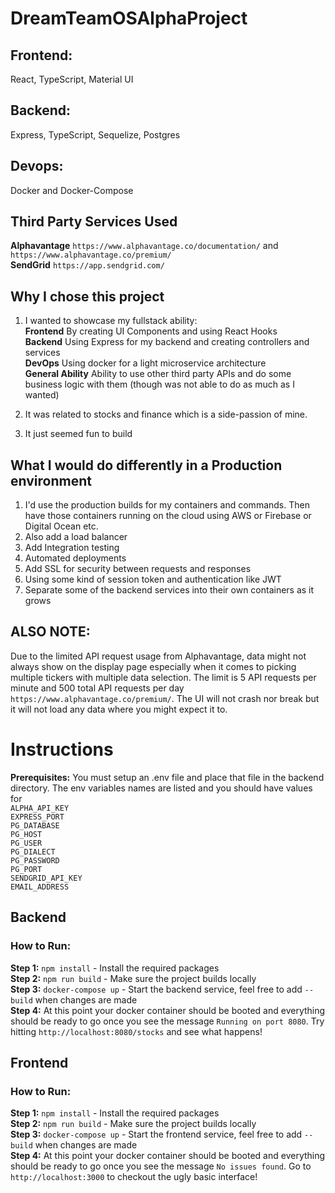 # DreamTeamOSAlphaProject

## Frontend:

React, TypeScript, Material UI

## Backend:

Express, TypeScript, Sequelize, Postgres

## Devops:

Docker and Docker-Compose

## Third Party Services Used

**Alphavantage** `https://www.alphavantage.co/documentation/` and `https://www.alphavantage.co/premium/`\
**SendGrid** `https://app.sendgrid.com/`

## Why I chose this project

1. I wanted to showcase my fullstack ability:\
   **Frontend** By creating UI Components and using React Hooks\
   **Backend** Using Express for my backend and creating controllers and services\
   **DevOps** Using docker for a light microservice architecture\
   **General Ability** Ability to use other third party APIs and do some business logic with them (though was not able to do as much as I wanted)

2. It was related to stocks and finance which is a side-passion of mine.

3. It just seemed fun to build

## What I would do differently in a Production environment

1. I'd use the production builds for my containers and commands. Then have those containers running on the cloud using AWS or Firebase or Digital Ocean etc.
2. Also add a load balancer
3. Add Integration testing
4. Automated deployments
5. Add SSL for security between requests and responses
6. Using some kind of session token and authentication like JWT
7. Separate some of the backend services into their own containers as it grows

## ALSO NOTE:
Due to the limited API request usage from Alphavantage, data might not always show on the display page especially when it comes to picking multiple tickers with multiple data selection. The limit is 5 API requests per minute and 500 total API requests per day `https://www.alphavantage.co/premium/`. The UI will not crash nor break but it will not load any data where you might expect it to.

# Instructions
**Prerequisites:**
You must setup an .env file and place that file in the backend directory. The env variables names are listed and you should have values for\
`ALPHA_API_KEY`\
`EXPRESS_PORT`\
`PG_DATABASE`\
`PG_HOST`\
`PG_USER`\
`PG_DIALECT`\
`PG_PASSWORD`\
`PG_PORT`\
`SENDGRID_API_KEY`\
`EMAIL_ADDRESS`

## Backend

### How to Run:

**Step 1:**
`npm install` - Install the required packages\
**Step 2:**
`npm run build` - Make sure the project builds locally\
**Step 3:**
`docker-compose up` - Start the backend service, feel free to add `--build` when changes are made\
**Step 4:**
At this point your docker container should be booted and everything should be ready to go once you see the message `Running on port 8080`. Try hitting `http://localhost:8080/stocks` and see what happens!

## Frontend

### How to Run:

**Step 1:**
`npm install` - Install the required packages\
**Step 2:**
`npm run build` - Make sure the project builds locally\
**Step 3:**
`docker-compose up` - Start the frontend service, feel free to add `--build` when changes are made\
**Step 4:**
At this point your docker container should be booted and everything should be ready to go once you see the message `No issues found`. Go to `http://localhost:3000` to checkout the ugly basic interface!
